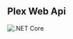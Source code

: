 ## Plex Web Api

![.NET Core](https://github.com/jensenkd/plex-web-api/workflows/.NET%20Core/badge.svg)


